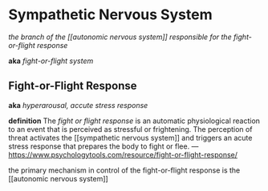 # Sympathetic Nervous System

_the branch of the [[autonomic nervous system]] responsible for the fight-or-flight response_

**aka** _fight-or-flight system_

## Fight-or-Flight Response

**aka** _hyperarousal, accute stress response_

**definition** The _fight or flight response_ is an automatic physiological reaction to an event that is perceived as stressful or frightening. The perception of threat activates the [[sympathetic nervous system]] and triggers an acute stress response that prepares the body to fight or flee. &mdash; <https://www.psychologytools.com/resource/fight-or-flight-response/>

the primary mechanism in control of the fight-or-flight response is the [[autonomic nervous system]]

